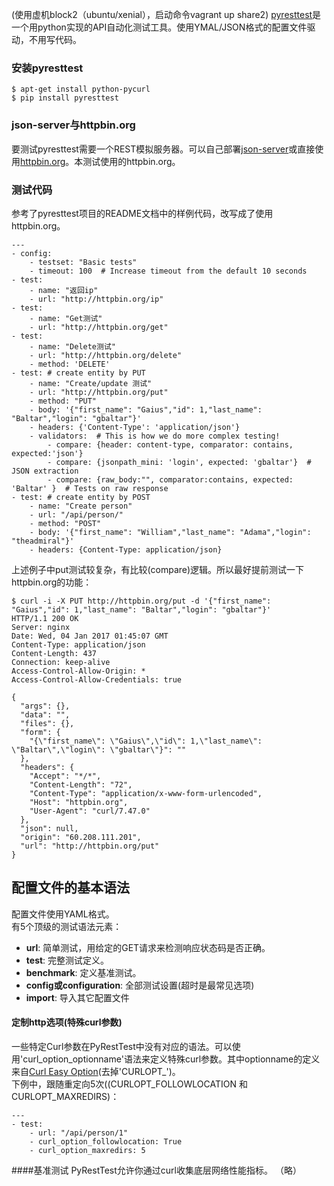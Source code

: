 (使用虚机block2（ubuntu/xenial），启动命令vagrant up share2)
[pyresttest](https://github.com/svanoort/pyresttes)是一个用python实现的API自动化测试工具。使用YMAL/JSON格式的配置文件驱动，不用写代码。
### 安装pyresttest
```
$ apt-get install python-pycurl
$ pip install pyresttest
```
### json-server与httpbin.org
要测试pyresttest需要一个REST模拟服务器。可以自己部署[json-server](https://github.com/typicode/json-server)或直接使用[httpbin.org](http://httpbin.org/)。本测试使用的httpbin.org。

### 测试代码
参考了pyresttest项目的README文档中的样例代码，改写成了使用httpbin.org。
```
---
- config:
    - testset: "Basic tests"
    - timeout: 100  # Increase timeout from the default 10 seconds
- test: 
    - name: "返回ip"
    - url: "http://httpbin.org/ip"
- test: 
    - name: "Get测试"
    - url: "http://httpbin.org/get"
- test: 
    - name: "Delete测试"
    - url: "http://httpbin.org/delete"
    - method: 'DELETE'
- test: # create entity by PUT
    - name: "Create/update 测试"
    - url: "http://httpbin.org/put"
    - method: "PUT"
    - body: '{"first_name": "Gaius","id": 1,"last_name": "Baltar","login": "gbaltar"}'
    - headers: {'Content-Type': 'application/json'}
    - validators:  # This is how we do more complex testing!
        - compare: {header: content-type, comparator: contains, expected:'json'}
        - compare: {jsonpath_mini: 'login', expected: 'gbaltar'}  # JSON extraction
        - compare: {raw_body:"", comparator:contains, expected: 'Baltar' }  # Tests on raw response
- test: # create entity by POST
    - name: "Create person"
    - url: "/api/person/"
    - method: "POST"
    - body: '{"first_name": "William","last_name": "Adama","login": "theadmiral"}'
    - headers: {Content-Type: application/json}
```
上述例子中put测试较复杂，有比较(compare)逻辑。所以最好提前测试一下httpbin.org的功能：
```
$ curl -i -X PUT http://httpbin.org/put -d '{"first_name": "Gaius","id": 1,"last_name": "Baltar","login": "gbaltar"}' 
HTTP/1.1 200 OK
Server: nginx
Date: Wed, 04 Jan 2017 01:45:07 GMT
Content-Type: application/json
Content-Length: 437
Connection: keep-alive
Access-Control-Allow-Origin: *
Access-Control-Allow-Credentials: true

{
  "args": {},
  "data": "",
  "files": {},
  "form": {
    "{\"first_name\": \"Gaius\",\"id\": 1,\"last_name\": \"Baltar\",\"login\": \"gbaltar\"}": ""
  },
  "headers": {
    "Accept": "*/*",
    "Content-Length": "72",
    "Content-Type": "application/x-www-form-urlencoded",
    "Host": "httpbin.org",
    "User-Agent": "curl/7.47.0"
  },
  "json": null,
  "origin": "60.208.111.201",
  "url": "http://httpbin.org/put"
}
```
## 配置文件的基本语法
配置文件使用YAML格式。  
有5个顶级的测试语法元素：  
 - **url**: 简单测试，用给定的GET请求来检测响应状态码是否正确。
 - **test**: 完整测试定义。
 - **benchmark**: 定义基准测试。
 - **config或configuration**: 全部测试设置(超时是最常见选项)
 - **import**: 导入其它配置文件

#### 定制http选项(特殊curl参数)
一些特定Curl参数在PyRestTest中没有对应的语法。可以使用'curl_option_optionname'语法来定义特殊curl参数。其中optionname的定义来自[Curl Easy Option](https://curl.haxx.se/libcurl/c/curl_easy_setopt.html)(去掉'CURLOPT_')。  
下例中，跟随重定向5次((CURLOPT_FOLLOWLOCATION 和 CURLOPT_MAXREDIRS)：
```
---
- test: 
    - url: "/api/person/1"
    - curl_option_followlocation: True
    - curl_option_maxredirs: 5  
```
####基准测试
PyRestTest允许你通过curl收集底层网络性能指标。
（略）
